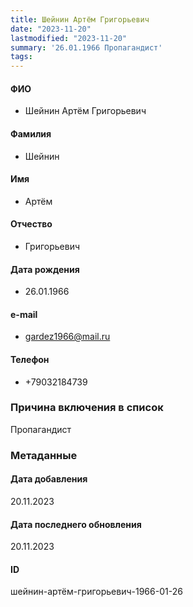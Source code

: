 ```yaml
---
title: Шейнин Артём Григорьевич
date: "2023-11-20"
lastmodified: "2023-11-20"
summary: '26.01.1966 Пропагандист'
tags: 
---
```

<!--# pp2-->
<!--## Фигурант-->
<!--### Личные данные-->
#### ФИО
- Шейнин Артём Григорьевич
#### Фамилия
- Шейнин
#### Имя
- Артём
#### Отчество
- Григорьевич
#### Дата рождения
- 26.01.1966
#### e-mail
- gardez1966@mail.ru
#### Телефон
- +79032184739
### Причина включения в список
Пропагандист
### Метаданные
#### Дата добавления
20.11.2023
#### Дата последнего обновления
20.11.2023
#### ID
шейнин-артём-григорьевич-1966-01-26
<!--## END;-->
